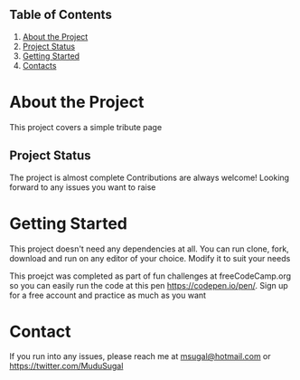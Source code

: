 ## Table of Contents
1. [About the Project](#about-the-project)
1. [Project Status](#project-status)
1. [Getting Started](#getting-started)
1. [Contacts](reacheToMe)

# About the Project
This project covers a simple tribute page

## Project Status
The project is almost complete
Contributions are always welcome! Looking forward to any issues you want to raise

# Getting Started
This project doesn't need any dependencies at all. 
You can run clone, fork, download and run on any editor of your choice. Modify it to suit your needs

This proejct was completed as part of fun challenges at freeCodeCamp.org so you can easily run the code at this pen https://codepen.io/pen/. Sign up for a free account and practice as much as you want

# Contact
If you run into any issues, please reach me at msugal@hotmail.com or https://twitter.com/MuduSugal
